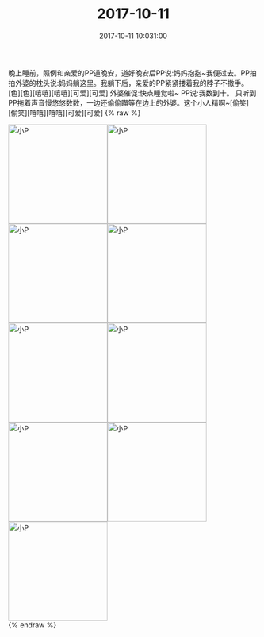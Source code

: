 ﻿---
title: "2017-10-11"
date: 2017-10-11 10:031:00
tags: 文字
categories: 妈妈
---
晚上睡前，照例和亲爱的PP道晚安，道好晚安后PP说:妈妈抱抱~我便过去。PP拍拍外婆的枕头说:妈妈躺这里。我躺下后，亲爱的PP紧紧搂着我的脖子不撒手。[色][色][嘻嘻][嘻嘻][可爱][可爱]
外婆催促:快点睡觉啦~
PP说:我数到十。
只听到PP拖着声音慢悠悠数数，一边还偷偷瞄等在边上的外婆。这个小人精啊~[偷笑][偷笑][嘻嘻][嘻嘻][可爱][可爱]
{% raw %}
<div style="width:500 px">
<div style="float:left; width:100 px"><img src="/images/微信图片_20171012172822.jpg" width="200" alt="小P"></div>
<div style="float:left; width:100 px"><img src="/images/微信图片_20171012172831.jpg" width="200" alt="小P"></div>
<div style="float:left; width:100 px"><img src="/images/微信图片_20171012172840.jpg" width="200" alt="小P"></div>
<div style="float:left; width:100 px"><img src="/images/微信图片_20171012172852.jpg" width="200" alt="小P"></div>
<div style="float:left; width:100 px"><img src="/images/微信图片_20171012172900.jpg" width="200" alt="小P"></div>
<div style="float:left; width:100 px"><img src="/images/微信图片_20171012172907.jpg" width="200" alt="小P"></div>
<div style="float:left; width:100 px"><img src="/images/微信图片_20171012172916.jpg" width="200" alt="小P"></div>
<div style="float:left; width:100 px"><img src="/images/微信图片_20171012172923.jpg" width="200" alt="小P"></div>
<div style="float:left; width:100 px"><img src="/images/微信图片_20171012172931.jpg" width="200" alt="小P"></div>
<div style="clear:both"></div>
</div>
{% endraw %}